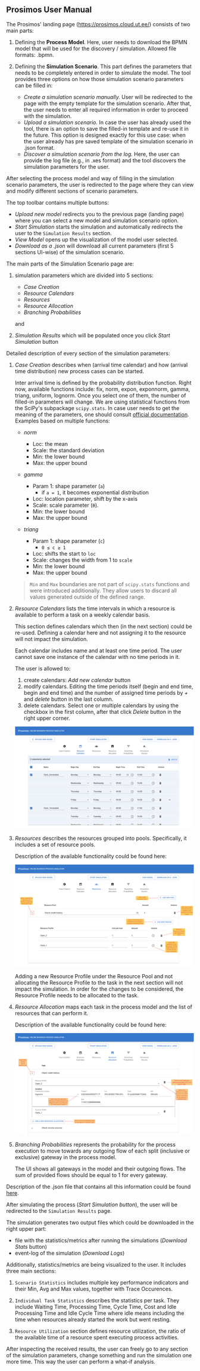 ## Prosimos User Manual

The Prosimos' landing page (https://prosimos.cloud.ut.ee/) consists of two main parts:

1) Defining the **Process Model**. Here, user needs to download the BPMN model that will be used for the discovery / simulation. Allowed file formats: .bpmn. 

2) Defining the **Simulation Scenario**. This part defines the parameters that needs to be completely entered in order to simulate the model. The tool provides three options on how those simulation scenario parameters can be filled in:

    - *Create a simulation scenario manually.* User will be redirected to the page with the empty template for the simulation scenario. After that, the user needs to enter all required information in order to proceed with the simulation.
    - *Upload a simulation scenario.* In case the user has already used the tool, there is an option to save the filled-in template and re-use it in the future. This option is designed exactly for this use case: when the user already has pre saved template of the simulation scenario in .json format. 
    - *Discover a simulation scenario from the log.* Here, the user can provide the log file (e.g., in .xes format) and the tool discovers the simulation parameters for the user. 

After selecting the process model and way of filling in the simulation scenario parameters, the user is redirected to the page where they can view and modify different sections of scenario parameters. 

The top toolbar contains multiple buttons:

- *Upload new model* redirects you to the previous page (landing page) where you can select a new model and simulation scenario option.
- *Start Simulation* starts the simulation and automatically redirects the user to the `Simulation Results` section. 
- *View Model* opens up the visualization of the model user selected.
- *Download as a .json* will download all current parameters (first 5 sections UI-wise) of the simulation scenario.

The main parts of the Simulation Scenario page are:

1. simulation parameters which are divided into 5 sections:

    - *Case Creation*
    - *Resource Calendars*
    - *Resources*
    - *Resource Allocation*
    - *Branching Probabilities*

    and 

2. *Simulation Results* which will be populated once you click *Start Simulation* button

Detailed description of every section of the simulation parameters:

1. *Case Creation* describes when (arrival time calendar) and how (arrival time distribution) new process cases can be started. 

    Inter arrival time is defined by the probability distribution function. Right now, available functions include: fix, norm, expon, exponnorm, gamma, triang, uniform, lognorm. Once you select one of them, the number of filled-in parameters will change. We are using statistical functions from the SciPy's subpackage `scipy.stats`. In case user needs to get the meaning of the parameters, one should consult [official documentation](https://docs.scipy.org/doc/scipy/reference/stats.html#module-scipy.stats). Examples based on multiple functions:

    - *norm*
        - Loc: the mean
        - Scale: the standard deviation
        - Min: the lower bound
        - Max: the upper bound

    - *gamma* 
        - Param 1: shape parameter (`a`)
            - if `a = 1`, it becomes exponential distribution
        - Loc: location parameter, shift by the x-axis
        - Scale: scale parameter (`θ`).
        - Min: the lower bound
        - Max: the upper bound
    
    - *triang*
        - Param 1: shape parameter (`c`)
            - `0 ≤ c ≥ 1`
        - Loc: shifts the start to `loc`
        - Scale: changes the width from 1 to `scale`
        - Min: the lower bound
        - Max: the upper bound

    > `Min` and `Max` boundaries are not part of `scipy.stats` functions and were introduced additionally. They allow users to discard all values generated outside of the defined range.

2. *Resource Calendars* lists the time intervals in which a resource is available to perform a task on a weekly calendar basis.

    This section defines calendars which then (in the next section) could be re-used. Defining a calendar here and not assigning it to the resource will not impact the simulation.

    Each calendar includes name and at least one time period. The user cannot save one instance of the calendar with no time periods in it. 

    The user is allowed to:
    1. create calendars: *Add new calendar* button
    2. modify calendars. Editing the time periods itself (begin and end time, begin and end time) and the number of assigned time periods by *+* and *delete* button in the last column.
    3. delete calendars. Select one or multiple calendars by using the checkbox in the first column, after that click *Delete* button in the right upper corner. 

    ![Resource Calendars multiple delete](docs/images/resource_calendars_multiple_delete.png)


3. *Resources* describes the resources grouped into pools. Specifically, it includes a set of resource pools.

    Description of the available functionality could be found here:

    ![Resources explanations](docs/images/resource_pools_description.png)

    Adding a new Resource Profile under the Resource Pool and not allocating the Resource Profile to the task in the next section will not impact the simulation. In order for the changes to be considered, the Resource Profile needs to be allocated to the task.

4. *Resource Allocation* maps each task in the process model and the list of resources that can perform it.
    
    Description of the available functionality could be found here:

    ![Resource Allocation explanations](docs/images/resource_allocation.png)
    

5. *Branching Probabilities* represents the probability for the process execution to move towards any outgoing flow of each split (inclusive or exclusive) gateway in the process model.

    The UI shows all gateways in the model and their outgoing flows. The sum of provided flows should be equal to 1 for every gateway.

Description of the .json file that contains all this information could be found [here](https://github.com/AutomatedProcessImprovement/Prosimos#simulation-input-file-formats).

After simulating the process (*Start Simulation button*), the user will be redirected to the `Simulation Results` page. 

The simulation generates two output files which could be downloaded in the right upper part: 
- file with the statistics/metrics after running the simulations (*Download Stats* button)
- event-log of the simulation (*Download Logs*)

Additionally, statistics/metrics are being visualized to the user. It includes three main sections:

1. `Scenario Statistics` includes multiple key performance indicators and their Min, Avg and Max values, together with Trace Occurences.

2. `Individual Task Statistics` describes the statistics per task. They include Waiting Time, Processing Time, Cycle Time, Cost and Idle Processing Time and Idle Cycle Time where idle means including the time when resources already started the work but went resting. 

3. `Resource Utilization` section defines resource utilization, the ratio of the available time of a resource spent executing process activities.


After inspecting the received results, the user can freely go to any section of the simulation parameters, change something and run the simulation one more time. This way the user can perform a what-if analysis.